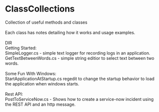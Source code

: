 # ClassCollections<br />
Collection of useful methods and classes<br />
<br />
Each class has notes detailing how it works and usage examples.<br /> 
<br />
DIR<br />
  Getting Started:<br />
    SimpleLogger.cs - simple text logger for recording logs in an application.<br />
    GetTextBetweenWords.cs - simple string editior to select text between two words.<br />
<br />
  Some Fun With Windows:<br />
  StartApplicationAtStartup.cs regedit to change the startup behavior to load the application when windows starts. <br />
<br />
  Rest API:<br />
    PostToServiceNow.cs - Shows how to create a service-now incident using the REST API and an http message. <br />
<br />
